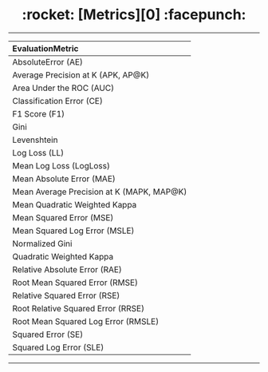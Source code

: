 <h1 align = "center">:rocket: [Metrics][0] :facepunch:</h1>

---

|EvaluationMetric|
|:--|
|AbsoluteError (AE)
|Average Precision at K (APK, AP@K)	 
|Area Under the ROC (AUC)
|Classification Error (CE) 
|F1 Score (F1)
|Gini
|Levenshtein
|Log Loss (LL)
|Mean Log Loss (LogLoss)
|Mean Absolute Error (MAE)
|Mean Average Precision at K (MAPK, MAP@K)
|Mean Quadratic Weighted Kappa
|Mean Squared Error (MSE)
|Mean Squared Log Error (MSLE)
|Normalized Gini
|Quadratic Weighted Kappa
|Relative Absolute Error (RAE)
|Root Mean Squared Error (RMSE)
|Relative Squared Error (RSE)
|Root Relative Squared Error (RRSE)
|Root Mean Squared Log Error (RMSLE)
|Squared Error (SE)
|Squared Log Error (SLE)

---

 [0]: https://github.com/benhamner/Metrics/tree/master/Python
